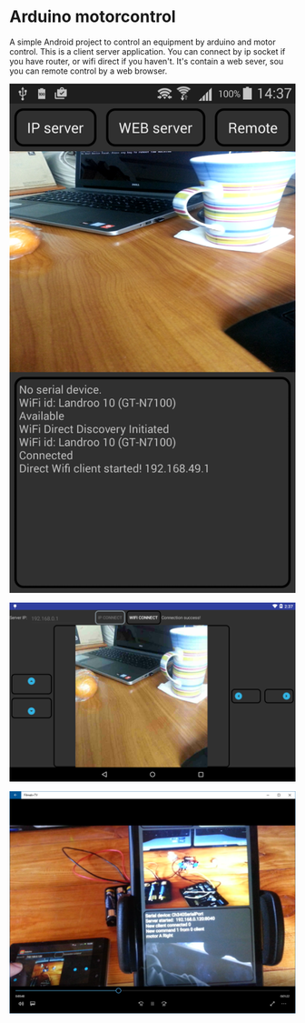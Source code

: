 # Arduino motorcontrol
A simple Android project to control an equipment by arduino and motor control.
This is a client server application. You can connect by ip socket if you have router, or wifi direct if you haven't.
It's contain a web sever, sou you can remote control by a web browser. 

![alt tag](https://github.com/landroo/Arduino-Motorcontrol-/blob/master/server.png)

![alt tag](https://github.com/landroo/Arduino-Motorcontrol-/blob/master/remote.png)

![alt tag](https://github.com/landroo/Arduino-Motorcontrol-/blob/master/test.png)
